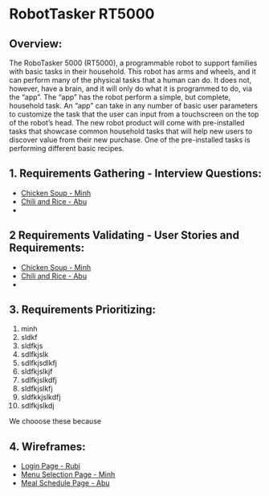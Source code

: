 # RobotTasker RT5000

## Overview:
The RoboTasker 5000 (RT5000), a programmable robot to support families with basic tasks in their household. This robot has arms and wheels, and it can perform many of the physical tasks that a human can do. It does not, however, have a brain, and it will only do what it is programmed to do, via the “app”. The “app” has the robot perform a simple, but complete, household task. An “app” can take in any number of basic user parameters to customize the task that the user can input from a touchscreen on the top of the robot’s head. 
The new robot product will come with pre-installed tasks that showcase common household tasks that will help new users to discover value from their new purchase. One of the pre-installed tasks is performing different basic recipes.

## 1. Requirements Gathering - Interview Questions: 
- [Chicken Soup - Minh](/Minh/MinhIQ.md)
- [Chili and Rice - Abu](/Abu/InterviewQuestions.md)
-

## 2 Requirements Validating - User Stories and Requirements:
- [Chicken Soup - Minh](/Minh/Muserstories.md)
- [Chili and Rice - Abu](/Abu/UserStories.md)
- 

## 3. Requirements Prioritizing:
1. minh
2. sldkf
3. sldfkjs
4. sdlfkjslk
5. sdlfkjsdlkfj
6. sldfkjslkjf
7. sdlfkjslkdfj
8. sldfkjslkfj
9. sldfkkjslkdfj
10. sdlfkjslkdj

We chooose these because

## 4. Wireframes:
- [Login Page - Rubi](/Minh/MinhIQ.md)
- [Menu Selection Page - Minh](/Minh/Mwireframe.md)
- [Meal Schedule Page - Abu](/Minh/MinhIQ.md)
